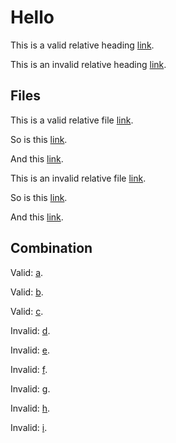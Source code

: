 # Hello

This is a valid relative heading [link](#markdown-header-hello).

This is an invalid relative heading [link](#markdown-header-world).

## Files

This is a valid relative file [link](https://bitbucket.org/wooorm/test/src/master/bitbucket.md).

So is this [link](https://bitbucket.org/wooorm/test/src/foo-bar/bitbucket.md).

And this [link](../bitbucket.md).

This is an invalid relative file [link](https://bitbucket.org/wooorm/test/src/master/world.md).

So is this [link](https://bitbucket.org/wooorm/test/src/foo-bar/world.md).

And this [link](../world.md).

## Combination

Valid: [a](../bitbucket.md#markdown-header-hello).

Valid: [b](https://bitbucket.org/wooorm/test/src/master/bitbucket.md#markdown-header-hello).

Valid: [c](https://bitbucket.org/wooorm/test/src/foo-bar/bitbucket.md#markdown-header-hello).

Invalid: [d](../bitbucket.md#markdown-header-world).

Invalid: [e](https://bitbucket.org/wooorm/test/src/master/bitbucket.md#markdown-header-world).

Invalid: [f](https://bitbucket.org/wooorm/test/src/foo-bar/bitbucket.md#markdown-header-world).

Invalid: [g](../world.md#markdown-header-hello).

Invalid: [h](https://bitbucket.org/wooorm/test/src/master/world.md#markdown-header-hello).

Invalid: [i](https://bitbucket.org/wooorm/test/src/foo-bar/world.md#markdown-header-hello).
